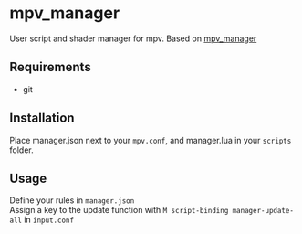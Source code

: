 # mpv_manager
User script and shader manager for mpv.
Based on [mpv_manager](https://github.com/po5/mpv-manager)

## Requirements
- git

## Installation
Place manager.json next to your `mpv.conf`, and manager.lua in your `scripts` folder.

## Usage
Define your rules in `manager.json`  
Assign a key to the update function with `M script-binding manager-update-all` in `input.conf`